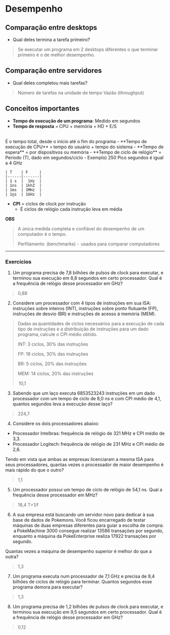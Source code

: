 # Desempenho 
## Comparação entre desktops 
- Qual deles termina a tarefa primeiro? 
> Se executar um programa em 2 desktops diferentes o que terminar primeiro é o de melhor desempenho. 

## Comparação entre servidores 
- Qual deles completou mais tarefas?  
> Número de tarefas na unidade de tempo 
> Vazão (throughput)  

## Conceitos importantes 
- **Tempo de execução de um programa**: Medido em segundos 
- **Tempo de resposta** = CPU + memória + HD + E/S 
<br/>
É o tempo total, desde o início até o fim do programa 
- **Tempo de execução de CPU** = tempo do usuário + tempo do sistema 
- **Tempo de espera** = por dispositivos ou memória 
- **Tempo de ciclo de relógio** = Período (T), dado em segundos/ciclo
  - Exemplo) 250 Pico segundos é igual a 4 GHz  

    | T    | F     |
    |------|-------|
    | 1 s  |  1Hz  |
    | 1ns  | 1khZ  |
    | 1ms  | 1MHz  |
    | 1ῃs  | 1GHz  |

- **CPI** = ciclos de clock por instrução 
  - É ciclos de relógio cada instrução leva em média 

**OBS** 
> A única medida completa e confiável do desempenho de um computador é o tempo. 
>
> Perfilamento  (benchmarks) -  usados para comparar computadores 

---

### Exercícios
1. Um programa precisa de 7,8 bilhões de pulsos de clock para executar, e terminou sua execução em 8,8 segundos em certo processador. Qual é a frequência de relógio desse processador em GHz? 
> 0,88 

2. Considere um processador com 4 tipos de instruções em sua ISA: instruções sobre inteiros (INT), instruções sobre ponto flutuante (FP), instruções de desvio (BR) e instruções de acesso à memória (MEM). 
> Dadas as quantidades de ciclos necessários para a execução de cada tipo de instruções e a distribuição de instruções para um dado programa, calcule o CPI médio obtido. 
>
> INT: 3 ciclos, 30% das instruções 
>
> FP: 18 ciclos, 30% das instruções 
>
> BR: 5 ciclos, 20% das instruções 
>
> MEM: 14 ciclos, 20% das instruções 
>
> 10,1 

3. Sabendo que um laço executa 6853523243 instruções em um dado processador com um tempo de ciclo de 8,0 ns e com CPI médio de 4,1, quantos segundos leva a execução desse laço? 
> 224,7 

4. Considere os dois processadores abaixo: 
 - Processador Intelbras: frequência de relógio de 321 MHz e CPI médio de 3,3. 
 - Processador Logitech: frequência de relógio de 231 MHz e CPI médio de 2,6. 

Tendo em vista que ambas as empresas licenciaram a mesma ISA para seus processadores, quantas vezes o processador de maior desempenho é mais rápido do que o outro? 
> 1,1 

5. Um processador possui um tempo de ciclo de relógio de 54,1 ns. Qual a frequência desse processador em MHz? 
> 18,4 
> T=1/f 

6. A sua empresa está buscando um servidor novo para dedicar à sua base de dados de Pokemons. Você ficou encarregado de testar máquinas de duas empresas diferentes para guiar a escolha de compra:  a PokeMachine 3000 consegue realizar 13586 transações por segundo, enquanto a máquina da PokeEnterprise realiza 17922 transações por segundo. 

Quantas vezes a máquina de desempenho superior é melhor do que a outra? 
> 1,3 

7. Um programa executa num processador de 7,1 GHz e precisa de 9,4 bilhões de ciclos de relógio para terminar. Quantos segundos esse programa demora para executar? 
> 1,3 

8. Um programa precisa de 1,2 bilhões de pulsos de clock para executar, e terminou sua execução em 9,5 segundos em certo processador. Qual é a frequência de relógio desse processador em GHz? 
> 0,12 
 